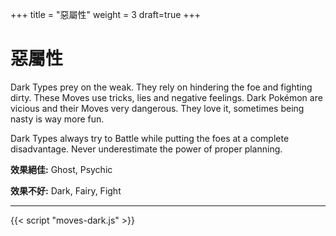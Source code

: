 +++
title = "惡屬性"
weight = 3
draft=true
+++

# 惡屬性
Dark Types prey on the weak. They rely on hindering the foe and fighting dirty. These Moves use tricks, lies and negative  feelings.  Dark  Pokémon  are  vicious  and  their Moves  very  dangerous.  They  love  it,  sometimes  being nasty is way more fun.

Dark Types always try to Battle while putting the foes at  a  complete  disadvantage.  Never  underestimate  the power of proper planning.

**效果絕佳:**
<span class="TypeBlockList">Ghost, Psychic</span>

**效果不好:**
<span class="TypeBlockList">Dark, Fairy, Fight</span>

---

<div id="MoveList"></div>

{{< script "moves-dark.js" >}}
<script type="text/javascript">
  window.addEventListener("parsePage", ()=>{
    TocInjector.parsePage("Move");
  });

</script>